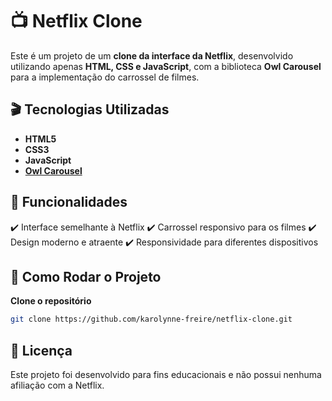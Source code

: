 # 📺 Netflix Clone

Este é um projeto de um **clone da interface da Netflix**, desenvolvido utilizando apenas **HTML, CSS e JavaScript**, com a biblioteca **Owl Carousel** para a implementação do carrossel de filmes.

## 🎬 Tecnologias Utilizadas

- **HTML5**
- **CSS3**
- **JavaScript**
- **[Owl Carousel](https://owlcarousel2.github.io/OwlCarousel2/)**

## 📌 Funcionalidades

✔️ Interface semelhante à Netflix 
✔️ Carrossel responsivo para os filmes 
✔️ Design moderno e atraente 
✔️ Responsividade para diferentes dispositivos


## 🚀 Como Rodar o Projeto

 **Clone o repositório**
```bash
git clone https://github.com/karolynne-freire/netflix-clone.git
```

## 📝 Licença
Este projeto foi desenvolvido para fins educacionais e não possui nenhuma afiliação com a Netflix.



